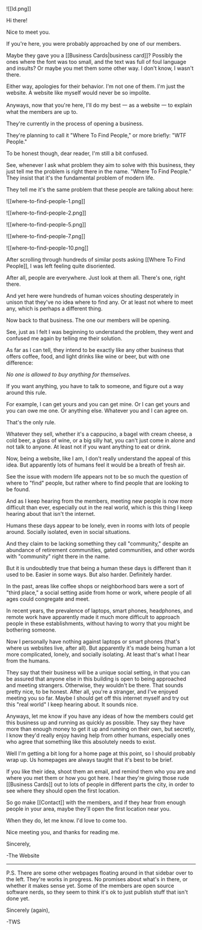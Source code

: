 ![[ld.png]]


Hi there!

Nice to meet you.

If you're here, you were probably approached by one of our members.

Maybe they gave you a [[Business Cards|business card]]? Possibly the ones where the font was too small, and the text was full of foul language and insults? Or maybe you met them some other way. I don't know, I wasn't there.

Either way, apologies for their behavior. I'm not one of them. I'm just the website. A website like myself would never be so impolite.

Anyways, now that you're here, I'll do my best 一 as a website 一 to explain what the members are up to.

They're currently in the process of opening a business.

They're planning to call it "Where To Find People," or more briefly: "WTF People." 

To be honest though, dear reader, I'm still a bit confused.

See, whenever I ask what problem they aim to solve with this business, they just tell me the problem is right there in the name. "Where To Find People." They insist that it's the fundamental problem of modern life.

They tell me it's the same problem that these people are talking about here:

![[where-to-find-people-1.png]]

![[where-to-find-people-2.png]]

![[where-to-find-people-5.png]]

![[where-to-find-people-7.png]]

![[where-to-find-people-10.png]]

After scrolling through hundreds of similar posts asking [[Where To Find People]], I was left feeling quite disoriented.

After all, people are everywhere. Just look at them all. There's one, right there.

And yet here were hundreds of human voices shouting desperately in unison that they've no idea where to find any. Or at least not where to meet any, which is perhaps a different thing.

Now back to that business. The one our members will be opening.

See, just as I felt I was beginning to understand the problem, they went and confused me again by telling me their solution.

As far as I can tell, they intend to be exactly like any other business that offers coffee, food, and light drinks like wine or beer, but with one difference:

_No one is allowed to buy anything for themselves._

If you want anything, you have to talk to someone, and figure out a way around this rule.

For example, I can get yours and you can get mine. Or I can get yours and you can owe me one. Or anything else. Whatever you and I can agree on.

That's the only rule.

Whatever they sell, whether it's a cappucino, a bagel with cream cheese, a cold beer, a glass of wine, or a big silly hat, you can't just come in alone and not talk to anyone. At least not if you want anything to eat or drink.

Now, being a website, like I am, I don't really understand the appeal of this idea. But apparently lots of humans feel it would be a breath of fresh air.

See the issue with modern life appears not to be so much the question of where to "find" people, but rather where to find people that are looking to be found.

And as I keep hearing from the members, meeting new people is now more difficult than ever, especially out in the real world, which is this thing I keep hearing about that isn't the internet.

Humans these days appear to be lonely, even in rooms with lots of people around. Socially isolated, even in social situations.

And they claim to be lacking something they call "community," despite an abundance of retirement communities, gated communities, and other words with "community" right there in the name.

But it is undoubtedly true that being a human these days is different than it used to be. Easier in some ways. But also harder. Definitely harder.

In the past, areas like coffee shops or neighborhood bars were a sort of "third place," a social setting aside from home or work, where people of all ages could congregate and meet.

In recent years, the prevalence of laptops, smart phones, headphones, and remote work have apparently made it much more difficult to approach people in these establishments, without having to worry that you might be bothering someone.

Now I personally have nothing against laptops or smart phones (that's where us websites live, after all). But apparently it's made being human a lot more complicated, lonely, and socially isolating. At least that's what I hear from the humans.

They say that their business will be a unique social setting, in that you can be assured that anyone else in this building is open to being approached and meeting strangers. Otherwise, they wouldn't be there. That sounds pretty nice, to be honest. After all, you're a stranger, and I've enjoyed meeting you so far. Maybe I should get off this internet myself and try out this "real world" I keep hearing about. It sounds nice.

Anyways, let me know if you have any ideas of how the members could get this business up and running as quickly as possible. They say they have more than enough money to get it up and running on their own, but secretly, I know they'd really enjoy having help from other humans, especially ones who agree that something like this absolutely needs to exist.

Well I'm getting a bit long for a home page at this point, so I should probably wrap up. Us homepages are always taught that it's best to be brief.

If you like their idea, shoot them an email, and remind them who you are and where you met them or how you got here. I hear they're giving those rude [[Business Cards]] out to lots of people in different parts the city, in order to see where they should open the first location.

So go make [[Contact]] with the members, and if they hear from enough people in your area, maybe they'll open the first location near you.

When they do, let me know. I'd love to come too.

Nice meeting you, and thanks for reading me.

Sincerely,

-The Website

---

P.S. There are some other webpages floating around in that sidebar over to the left. They're works in progress. No promises about what's in there, or whether it makes sense yet. Some of the members are open source software nerds, so they seem to think it's ok to just publish stuff that isn't done yet.

Sincerely (again),

-TWS